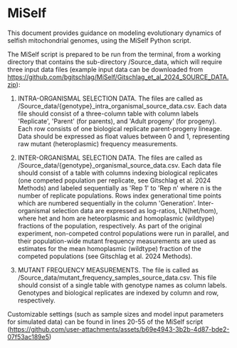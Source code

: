 # MiSelf
This document provides guidance on modeling evolutionary dynamics of selfish mitochondrial genomes, using the MiSelf Python script.

The MiSelf script is prepared to be run from the terminal, from a working directory that contains the sub-directory /Source_data, which will require three input data files (example input data can be downloaded from https://github.com/bgitschlag/MiSelf/Gitschlag_et_al_2024_SOURCE_DATA.zip):

1. INTRA-ORGANISMAL SELECTION DATA. The files are called as /Source_data/{genotype}_intra_organismal_source_data.csv. Each data file should consist of a three-column table with column labels 'Replicate', 'Parent' (for parents), and 'Adult progeny' (for progeny). Each row consists of one biological replicate parent-progeny lineage. Data should be expressed as float values between 0 and 1, representing raw mutant (heteroplasmic) frequency measurements.

2. INTER-ORGANISMAL SELECTION DATA. The files are called as /Source_data/{genotype}_organismal_source_data.csv. Each data file should consist of a table with columns indexing biological replicates (one competed population per replicate, see Gitschlag et al. 2024 Methods) and labeled sequentially as 'Rep 1' to 'Rep n' where n is the number of replicate populations. Rows index generational time points which are numbered sequentially in the column 'Generation'. Inter-organismal selection data are expressed as log-ratios, LN(het/hom), where het and hom are heteorplasmic and homoplasmic (wildtype) fractions of the population, respectively. As part of the original experiment, non-competed control populations were run in parallel, and their population-wide mutant frequency measurements are used as estimates for the mean homoplasmic (wildtype) fraction of the competed populations (see Gitschlag et al. 2024 Methods).

3. MUTANT FREQUENCY MEASUREMENTS. The file is called as /Source_data/mutant_frequency_samples_source_data.csv. This file should consist of a single table with genotype names as column labels. Genotypes and biological replicates are indexed by column and row, respectively.

Customizable settings (such as sample sizes and model input parameters for simulated data) can be found in lines 20-55 of the MiSelf script (https://github.com/user-attachments/assets/b69e4943-3b2b-4d87-bde2-07f53ac189e5)
